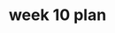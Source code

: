 ---
toc: true
comments: true
layout: post
title: week 10 plan
description: week 10 plans
type: hacks
courses: { compsci: {week: 7} }
---